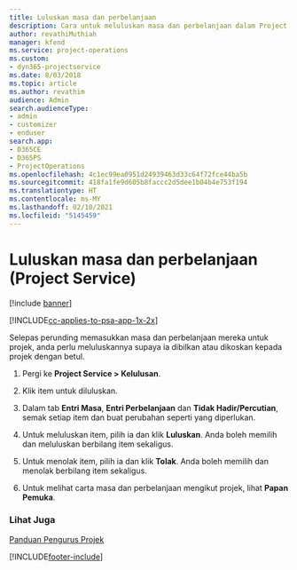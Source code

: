 ```yaml
---
title: Luluskan masa dan perbelanjaan
description: Cara untuk meluluskan masa dan perbelanjaan dalam Project Service
author: revathiMuthiah
manager: kfend
ms.service: project-operations
ms.custom:
- dyn365-projectservice
ms.date: 8/03/2018
ms.topic: article
ms.author: revathim
audience: Admin
search.audienceType:
- admin
- customizer
- enduser
search.app:
- D365CE
- D365PS
- ProjectOperations
ms.openlocfilehash: 4c1ec99ea0951d24939463d33c64f72fce44ba5b
ms.sourcegitcommit: 418fa1fe9d605b8faccc2d5dee1b04b4e753f194
ms.translationtype: HT
ms.contentlocale: ms-MY
ms.lasthandoff: 02/10/2021
ms.locfileid: "5145459"
---
```

# <a name="approve-time-and-expenses-project-service"></a>Luluskan masa dan perbelanjaan (Project Service)

[!include [banner](../includes/psa-now-project-operations.md)]

[!INCLUDE[cc-applies-to-psa-app-1x-2x](../includes/cc-applies-to-psa-app-1x-2x.md)]

Selepas perunding memasukkan masa dan perbelanjaan mereka untuk projek, anda perlu meluluskannya supaya ia dibilkan atau dikoskan kepada projek dengan betul.  
  
1.  Pergi ke **Project Service > Kelulusan**.  
  
2.  Klik item untuk diluluskan.  
  
3.  Dalam tab **Entri Masa**, **Entri Perbelanjaan** dan **Tidak Hadir/Percutian**, semak setiap item dan buat perubahan seperti yang diperlukan.  
  
4.  Untuk meluluskan item, pilih ia dan klik **Luluskan**. Anda boleh memilih dan meluluskan berbilang item sekaligus.  
  
5.  Untuk menolak item, pilih ia dan klik **Tolak**. Anda boleh memilih dan menolak berbilang item sekaligus.  
  
6.  Untuk melihat carta masa dan perbelanjaan mengikut projek, lihat **Papan Pemuka**.  
  
### <a name="see-also"></a>Lihat Juga  
 [Panduan Pengurus Projek](../psa/project-manager-guide.md)


[!INCLUDE[footer-include](../includes/footer-banner.md)]